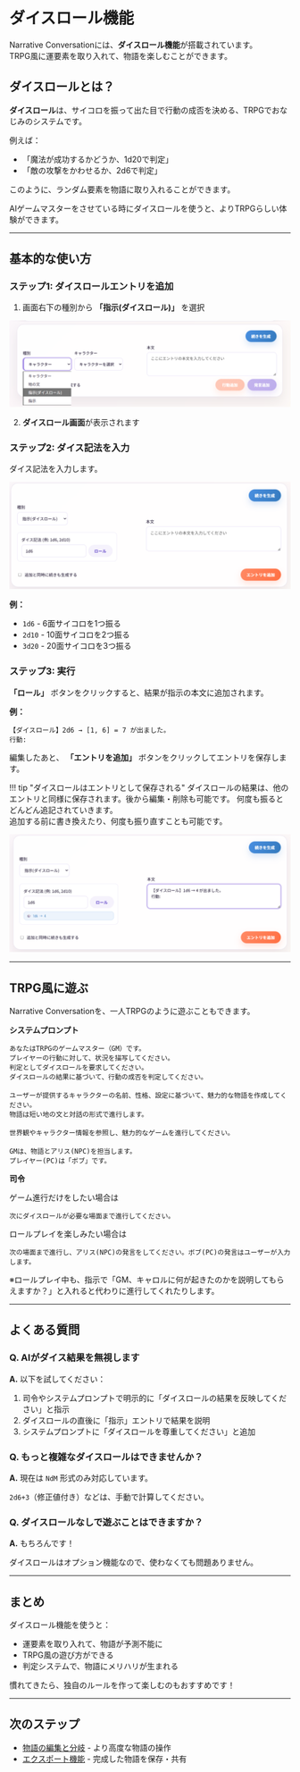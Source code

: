 # ダイスロール機能

Narrative Conversationには、**ダイスロール機能**が搭載されています。  
TRPG風に運要素を取り入れて、物語を楽しむことができます。

## ダイスロールとは？

**ダイスロール**は、サイコロを振って出た目で行動の成否を決める、TRPGでおなじみのシステムです。

例えば：
- 「魔法が成功するかどうか、1d20で判定」
- 「敵の攻撃をかわせるか、2d6で判定」

このように、ランダム要素を物語に取り入れることができます。

AIゲームマスターをさせている時にダイスロールを使うと、よりTRPGらしい体験ができます。

---

## 基本的な使い方

### ステップ1: ダイスロールエントリを追加

1. 画面右下の種別から **「指示(ダイスロール)」** を選択

![alt text](image.png)

2. **ダイスロール画面**が表示されます

### ステップ2: ダイス記法を入力

ダイス記法を入力します。

![alt text](image-1.png)

**例：**
- `1d6` - 6面サイコロを1つ振る
- `2d10` - 10面サイコロを2つ振る
- `3d20` - 20面サイコロを3つ振る

### ステップ3: 実行

**「ロール」** ボタンをクリックすると、結果が指示の本文に追加されます。

**例：**
```
【ダイスロール】2d6 → [1, 6] = 7 が出ました。
行動: 
```

編集したあと、 **「エントリを追加」** ボタンをクリックしてエントリを保存します。  

!!! tip "ダイスロールはエントリとして保存される"
    ダイスロールの結果は、他のエントリと同様に保存されます。後から編集・削除も可能です。
    何度も振るとどんどん追記されていきます。  
    追加する前に書き換えたり、何度も振り直すことも可能です。

![alt text](image-2.png)

---

## TRPG風に遊ぶ

Narrative Conversationを、一人TRPGのように遊ぶこともできます。

**システムプロンプト**

```
あなたはTRPGのゲームマスター（GM）です。
プレイヤーの行動に対して、状況を描写してください。
判定としてダイスロールを要求してください。
ダイスロールの結果に基づいて、行動の成否を判定してください。

ユーザーが提供するキャラクターの名前、性格、設定に基づいて、魅力的な物語を作成してください。
物語は短い地の文と対話の形式で進行します。

世界観やキャラクター情報を参照し、魅力的なゲームを進行してください。

GMは、物語とアリス(NPC)を担当します。
プレイヤー(PC)は「ボブ」です。
```

**司令**

ゲーム進行だけをしたい場合は

```
次にダイスロールが必要な場面まで進行してください。
```

ロールプレイを楽しみたい場合は

```
次の場面まで進行し、アリス(NPC)の発言をしてください。ボブ(PC)の発言はユーザーが入力します。
```

※ロールプレイ中も、指示で「GM、キャロルに何が起きたのかを説明してもらえますか？」と入れると代わりに進行してくれたりします。

---

## よくある質問

### Q. AIがダイス結果を無視します

**A.** 以下を試してください：

1. 司令やシステムプロンプトで明示的に「ダイスロールの結果を反映してください」と指示
2. ダイスロールの直後に「指示」エントリで結果を説明
3. システムプロンプトに「ダイスロールを尊重してください」と追加

### Q. もっと複雑なダイスロールはできませんか？

**A.** 現在は `NdM` 形式のみ対応しています。

`2d6+3`（修正値付き）などは、手動で計算してください。

### Q. ダイスロールなしで遊ぶことはできますか？

**A.** もちろんです！

ダイスロールはオプション機能なので、使わなくても問題ありません。

---

## まとめ

ダイスロール機能を使うと：

-  運要素を取り入れて、物語が予測不能に
-  TRPG風の遊び方ができる
-  判定システムで、物語にメリハリが生まれる

慣れてきたら、独自のルールを作って楽しむのもおすすめです！ 

---

## 次のステップ

- [物語の編集と分岐](editing-branching.md) - より高度な物語の操作
- [エクスポート機能](export.md) - 完成した物語を保存・共有
